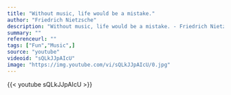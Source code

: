 ```yaml
---
title: "Without music, life would be a mistake."
author: "Friedrich Nietzsche"
description: "Without music, life would be a mistake. - Friedrich Nietzsche quotes from GetInspired365.com"
summary: ""
referenceurl: ""
tags: ["Fun","Music",]
source: "youtube"
videoid: "sQLkJJpAIcU"
image: "https://img.youtube.com/vi/sQLkJJpAIcU/0.jpg"
---
```


{{< youtube sQLkJJpAIcU >}}
